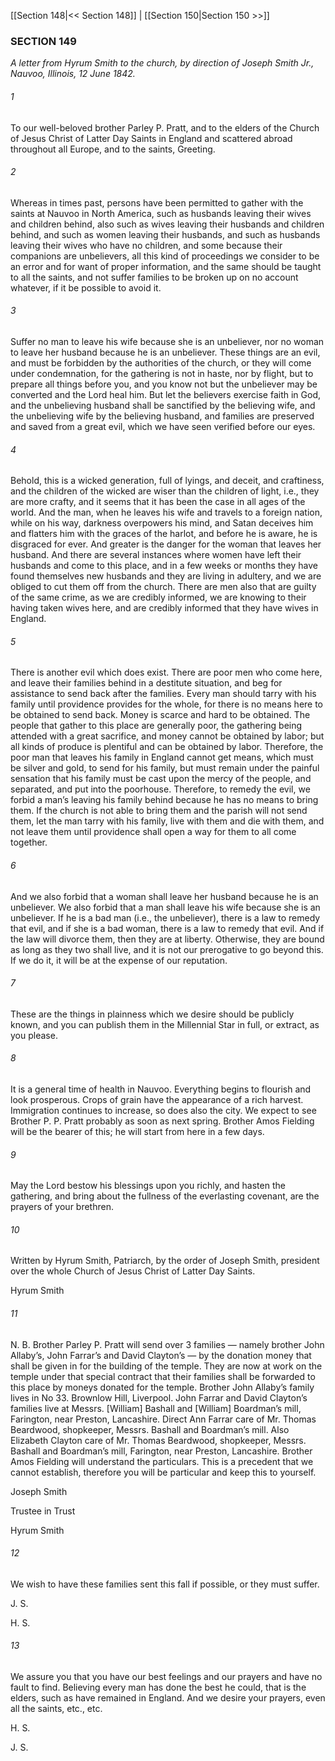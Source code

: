 [[Section 148|<< Section 148]]  |  [[Section 150|Section 150 >>]]

### SECTION 149

*A letter from Hyrum Smith to the church, by direction of Joseph Smith Jr., Nauvoo, Illinois, 12 June 1842.*

###### 1
To our well-beloved brother Parley P. Pratt, and to the elders of the Church of Jesus Christ of Latter Day Saints in England and scattered abroad throughout all Europe, and to the saints, Greeting.

###### 2
Whereas in times past, persons have been permitted to gather with the saints at Nauvoo in North America, such as husbands leaving their wives and children behind, also such as wives leaving their husbands and children behind, and such as women leaving their husbands, and such as husbands leaving their wives who have no children, and some because their companions are unbelievers, all this kind of proceedings we consider to be an error and for want of proper information, and the same should be taught to all the saints, and not suffer families to be broken up on no account whatever, if it be possible to avoid it.

###### 3
Suffer no man to leave his wife because she is an unbeliever, nor no woman to leave her husband because he is an unbeliever. These things are an evil, and must be forbidden by the authorities of the church, or they will come under condemnation, for the gathering is not in haste, nor by flight, but to prepare all things before you, and you know not but the unbeliever may be converted and the Lord heal him. But let the believers exercise faith in God, and the unbelieving husband shall be sanctified by the believing wife, and the unbelieving wife by the believing husband, and families are preserved and saved from a great evil, which we have seen verified before our eyes.

###### 4
Behold, this is a wicked generation, full of lyings, and deceit, and craftiness, and the children of the wicked are wiser than the children of light, i.e., they are more crafty, and it seems that it has been the case in all ages of the world. And the man, when he leaves his wife and travels to a foreign nation, while on his way, darkness overpowers his mind, and Satan deceives him and flatters him with the graces of the harlot, and before he is aware, he is disgraced for ever. And greater is the danger for the woman that leaves her husband. And there are several instances where women have left their husbands and come to this place, and in a few weeks or months they have found themselves new husbands and they are living in adultery, and we are obliged to cut them off from the church. There are men also that are guilty of the same crime, as we are credibly informed, we are knowing to their having taken wives here, and are credibly informed that they have wives in England.

###### 5
There is another evil which does exist. There are poor men who come here, and leave their families behind in a destitute situation, and beg for assistance to send back after the families. Every man should tarry with his family until providence provides for the whole, for there is no means here to be obtained to send back. Money is scarce and hard to be obtained. The people that gather to this place are generally poor, the gathering being attended with a great sacrifice, and money cannot be obtained by labor; but all kinds of produce is plentiful and can be obtained by labor. Therefore, the poor man that leaves his family in England cannot get means, which must be silver and gold, to send for his family, but must remain under the painful sensation that his family must be cast upon the mercy of the people, and separated, and put into the poorhouse. Therefore, to remedy the evil, we forbid a man’s leaving his family behind because he has no means to bring them. If the church is not able to bring them and the parish will not send them, let the man tarry with his family, live with them and die with them, and not leave them until providence shall open a way for them to all come together.

###### 6
And we also forbid that a woman shall leave her husband because he is an unbeliever. We also forbid that a man shall leave his wife because she is an unbeliever. If he is a bad man (i.e., the unbeliever), there is a law to remedy that evil, and if she is a bad woman, there is a law to remedy that evil. And if the law will divorce them, then they are at liberty. Otherwise, they are bound as long as they two shall live, and it is not our prerogative to go beyond this. If we do it, it will be at the expense of our reputation.

###### 7
These are the things in plainness which we desire should be publicly known, and you can publish them in the Millennial Star in full, or extract, as you please.

###### 8
It is a general time of health in Nauvoo. Everything begins to flourish and look prosperous. Crops of grain have the appearance of a rich harvest. Immigration continues to increase, so does also the city. We expect to see Brother P. P. Pratt probably as soon as next spring. Brother Amos Fielding will be the bearer of this; he will start from here in a few days.

###### 9
May the Lord bestow his blessings upon you richly, and hasten the gathering, and bring about the fullness of the everlasting covenant, are the prayers of your brethren.

###### 10
Written by Hyrum Smith, Patriarch, by the order of Joseph Smith, president over the whole Church of Jesus Christ of Latter Day Saints.

Hyrum Smith

###### 11
N. B. Brother Parley P. Pratt will send over 3 families — namely brother John Allaby’s, John Farrar’s and David Clayton’s — by the donation money that shall be given in for the building of the temple. They are now at work on the temple under that special contract that their families shall be forwarded to this place by moneys donated for the temple. Brother John Allaby’s family lives in No 33. Brownlow Hill, Liverpool. John Farrar and David Clayton’s families live at Messrs. [William] Bashall and [William] Boardman’s mill, Farington, near Preston, Lancashire. Direct Ann Farrar care of Mr. Thomas Beardwood, shopkeeper, Messrs. Bashall and Boardman’s mill. Also Elizabeth Clayton care of Mr. Thomas Beardwood, shopkeeper, Messrs. Bashall and Boardman’s mill, Farington, near Preston, Lancashire. Brother Amos Fielding will understand the particulars. This is a precedent that we cannot establish, therefore you will be particular and keep this to yourself.

Joseph Smith

Trustee in Trust

Hyrum Smith

###### 12
We wish to have these families sent this fall if possible, or they must suffer.

J. S.

H. S.

###### 13
We assure you that you have our best feelings and our prayers and have no fault to find. Believing every man has done the best he could, that is the elders, such as have remained in England. And we desire your prayers, even all the saints, etc., etc.

H. S.

J. S.